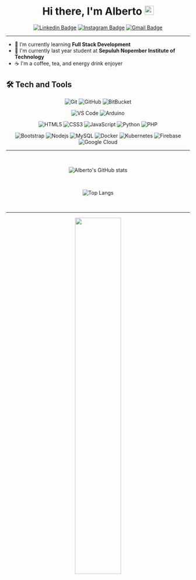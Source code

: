 <div align="center">
  <h1> Hi there, I'm Alberto <img src="https://media.giphy.com/media/hvRJCLFzcasrR4ia7z/giphy.gif" width="25px"> </h1>

[![Linkedin Badge](https://img.shields.io/badge/albertosanjaya15-blue?style=flat&logo=Linkedin&logoColor=white&linkhttps://www.linkedin.com/in/albertosanjaya15/)](https://www.linkedin.com/in/albertosanjaya15/)
[![Instagram Badge](https://img.shields.io/badge/@albertosanjaya-purple?style=flat&logo=instagram&logoColor=white&link=https://www.instagram.com/albertosanjaya/)](https://www.instagram.com/albertosanjaya/)
[![Gmail Badge](https://img.shields.io/badge/albertosanjaya15-c14438?style=flat&logo=Gmail&logoColor=white&link=mailto:albertosanjaya15@gmail.com)](mailto:albertosanjaya15@gmail.com)
  
</div>

--- 
- 🌱 I’m currently learning **Full Stack Development**
- 🏫 I'm currently last year student at **Sepuluh Nopember Institute of Technology**
- ☕ I'm a coffee, tea, and energy drink enjoyer

## 🛠️ Tech and Tools 
<div align="center">
  
![Git](https://img.shields.io/badge/-Git-black?style=plastic&logo=git)
![GitHub](https://img.shields.io/badge/-GitHub-black?style=plastic&logo=github)
![BitBucket](https://img.shields.io/badge/-BitBucket-black?style=plastic&logo=bitbucket)

![VS Code](https://img.shields.io/badge/-VS%20Code-black?style=plastic&logo=visual-studio-code)
![Arduino](https://img.shields.io/badge/Arduino-black?style=plastic&logo=arduino)

![HTML5](https://img.shields.io/badge/-HTML5-black?style=plastic&logo=html5&logoColor=white)
![CSS3](https://img.shields.io/badge/-CSS3-black?style=plastic&logo=css3)
![JavaScript](https://img.shields.io/badge/-JavaScript-black?style=plastic&logo=javascript)
![Python](https://img.shields.io/badge/-Python-black?style=plastic&logo=Python)
![PHP](https://img.shields.io/badge/PHP-black?style=plastic&logo=php)

![Bootstrap](https://img.shields.io/badge/-Bootstrap-black?style=plastic&logo=bootstrap)
![Nodejs](https://img.shields.io/badge/-Nodejs-black?style=plastic&logo=Node.js)
![MySQL](https://img.shields.io/badge/-MySQL-black?style=plastic&logo=mysql)
![Docker](https://img.shields.io/badge/-Docker-black?style=plastic&logo=docker)
![Kubernetes](https://img.shields.io/badge/-Kubernetes-black?style=plastic&logo=kubernetes)
![Firebase](https://img.shields.io/badge/Firebase-black?style=plastic&logo=firebase)
![Google Cloud](https://img.shields.io/badge/Google%20Cloud-black?style=plastic&logo=google-cloud)
  
</div>

---
<div align="center">
<br/>
  
![Alberto's GitHub stats](https://github-readme-stats.vercel.app/api?username=Alberto0150&show_icons=true&hide=stars&count_private=true&theme=merko)
  
<br/>
  
![Top Langs](https://github-readme-stats.vercel.app/api/top-langs/?username=Alberto0150&layout=compact&theme=merko)
  
<br/>
  
---

<div align="center"><img src="https://media.giphy.com/media/NTur7XlVDUdqM/giphy.gif" width="50%"></div>
